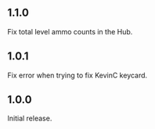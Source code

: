 ## 1.1.0

Fix total level ammo counts in the Hub.

## 1.0.1

Fix error when trying to fix KevinC keycard.

## 1.0.0

Initial release.

